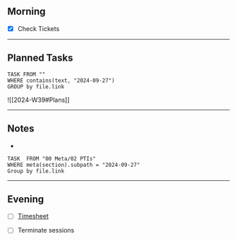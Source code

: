 ## Morning
- [x] Check Tickets

---
## Planned Tasks
~~~dataview
TASK FROM ""
WHERE contains(text, "2024-09-27")
GROUP by file.link
~~~
![[2024-W39#Plans]]

---
## Notes
- 

~~~dataview
TASK  FROM "00 Meta/02 PTIs"
WHERE meta(section).subpath = "2024-09-27"
Group by file.link
~~~
---
## Evening
- [ ] [Timesheet]()
- [ ] Terminate sessions

